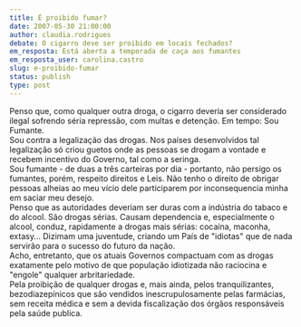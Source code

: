 ```yaml
---
title: É proibido fumar?
date: 2007-05-30 21:00:00
author: claudia.rodrigues
debate: O cigarro deve ser proibido em locais fechados?
em_resposta: Está aberta a temporada de caça aos fumantes
em_resposta_user: carolina.castro
slug: e-proibido-fumar
status: publish 
type: post
---
```


Penso que, como qualquer outra droga, o cigarro deveria ser considerado ilegal sofrendo séria repressão, com multas e detenção. Em tempo: Sou Fumante.  
 Sou contra a legalização das drogas. Nos países desenvolvidos tal legalização só criou guetos onde as pessoas se drogam a vontade e recebem incentivo do Governo, tal como a seringa.  
 Sou fumante - de duas a três carteiras por dia - portanto, não persigo os fumantes, porém, respeito direitos e Leis. Não tenho o direito de obrigar pessoas alheias ao meu vício dele participarem por inconsequencia minha em saciar meu desejo.  
 Penso que as autoridades deveriam ser duras com a indústria do tabaco e do alcool. São drogas sérias. Causam dependencia e, especialmente o alcool, conduz, rapidamente a drogas mais sérias: cocaína, maconha, extasy... Dizimam uma juventude, criando um País de "idiotas" que de nada servirão para o sucesso do futuro da nação.  
 Acho, entretanto, que os atuais Governos compactuam com as drogas exatamente pelo motivo de que população idiotizada não raciocina e "engole" qualquer arbritariedade.  
 Pela proibição de qualquer drogas e, mais ainda, pelos tranquilizantes, bezodiazepínicos que são vendidos inescrupulosamente pelas farmácias, sem receita médica e sem a devida fiscalização dos órgãos responsáveis pela saúde publica.
